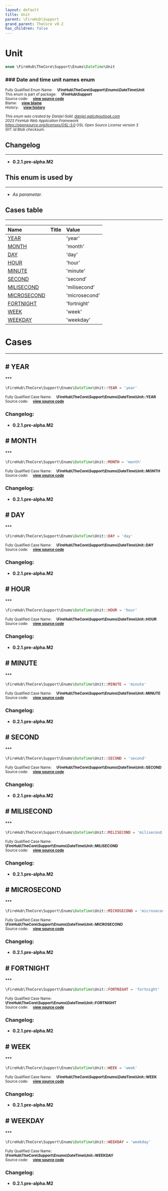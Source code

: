```yaml
---
layout: default
title: Unit
parent: \FireHub\Support
grand_parent: TheCore v0.2
has_children: false
---
```


<link rel="stylesheet" type="text/css" href="/css/style.css" />

# Unit

```php
enum \FireHub\TheCore\Support\Enums\DateTime\Unit
```

### ### Date and time unit names enum

<sub>Fully Qualified Enum Name:  **\FireHub\TheCore\Support\Enums\DateTime\Unit**</sub><br>
<sub>This enum is part of package:  **\FireHub\Support**</sub><br>
<sub>Source code:  **[view source code](https://github.com/The-FireHub-Project/TheCore/blob/v1.0/src/support/enums/datetime/firehub.Unit.php#L23)**</sub><br>
<sub>Blame:  **[view blame](https://github.com/The-FireHub-Project/TheCore/blame/v1.0/src/support/enums/datetime/firehub.Unit.php)**</sub><br>
<sub>History:  **[view history](https://github.com/The-FireHub-Project/TheCore/commits/v1.0/src/support/enums/datetime/firehub.Unit.php)**</sub><br>

<sub>_This enum was created by Danijel Galić <danijel.galic@outlook.com>_</sub><br>
<sub>_2023 FireHub Web Application Framework_</sub><br>
<sub>_<https://opensource.org/licenses/OSL-3.0> OSL Open Source License version 3_</sub><br>
<sub>_GIT: $Id$ Blob checksum._</sub><br>

## Changelog
***

* **0.2.1.pre-alpha.M2** 


## This enum is used by
***

* *As parametar.*


## Cases table
***

| Name  | Title | Value |
| :---  | :---  | :---  |
|<a href="#year">YEAR</a>||&#039;year&#039;|
|<a href="#month">MONTH</a>||&#039;month&#039;|
|<a href="#day">DAY</a>||&#039;day&#039;|
|<a href="#hour">HOUR</a>||&#039;hour&#039;|
|<a href="#minute">MINUTE</a>||&#039;minute&#039;|
|<a href="#second">SECOND</a>||&#039;second&#039;|
|<a href="#milisecond">MILISECOND</a>||&#039;milisecond&#039;|
|<a href="#microsecond">MICROSECOND</a>||&#039;microsecond&#039;|
|<a href="#fortnight">FORTNIGHT</a>||&#039;fortnight&#039;|
|<a href="#week">WEEK</a>||&#039;week&#039;|
|<a href="#weekday">WEEKDAY</a>||&#039;weekday&#039;|


# Cases
***


<h2><a name="year"># YEAR</a></h2>
***

```php
\FireHub\TheCore\Support\Enums\DateTime\Unit::YEAR = 'year'
```

<sub>Fully Qualified Case Name:  **\FireHub\TheCore\Support\Enums\DateTime\Unit::YEAR**</sub><br>
<sub>Source code:  **[view source code](https://github.com/The-FireHub-Project/TheCore/blob/v1.0/src/support/enums/datetime/firehub.Unit.php#L28)**</sub><br>

### Changelog:

* **0.2.1.pre-alpha.M2** 

<h2><a name="month"># MONTH</a></h2>
***

```php
\FireHub\TheCore\Support\Enums\DateTime\Unit::MONTH = 'month'
```

<sub>Fully Qualified Case Name:  **\FireHub\TheCore\Support\Enums\DateTime\Unit::MONTH**</sub><br>
<sub>Source code:  **[view source code](https://github.com/The-FireHub-Project/TheCore/blob/v1.0/src/support/enums/datetime/firehub.Unit.php#L33)**</sub><br>

### Changelog:

* **0.2.1.pre-alpha.M2** 

<h2><a name="day"># DAY</a></h2>
***

```php
\FireHub\TheCore\Support\Enums\DateTime\Unit::DAY = 'day'
```

<sub>Fully Qualified Case Name:  **\FireHub\TheCore\Support\Enums\DateTime\Unit::DAY**</sub><br>
<sub>Source code:  **[view source code](https://github.com/The-FireHub-Project/TheCore/blob/v1.0/src/support/enums/datetime/firehub.Unit.php#L38)**</sub><br>

### Changelog:

* **0.2.1.pre-alpha.M2** 

<h2><a name="hour"># HOUR</a></h2>
***

```php
\FireHub\TheCore\Support\Enums\DateTime\Unit::HOUR = 'hour'
```

<sub>Fully Qualified Case Name:  **\FireHub\TheCore\Support\Enums\DateTime\Unit::HOUR**</sub><br>
<sub>Source code:  **[view source code](https://github.com/The-FireHub-Project/TheCore/blob/v1.0/src/support/enums/datetime/firehub.Unit.php#L43)**</sub><br>

### Changelog:

* **0.2.1.pre-alpha.M2** 

<h2><a name="minute"># MINUTE</a></h2>
***

```php
\FireHub\TheCore\Support\Enums\DateTime\Unit::MINUTE = 'minute'
```

<sub>Fully Qualified Case Name:  **\FireHub\TheCore\Support\Enums\DateTime\Unit::MINUTE**</sub><br>
<sub>Source code:  **[view source code](https://github.com/The-FireHub-Project/TheCore/blob/v1.0/src/support/enums/datetime/firehub.Unit.php#L48)**</sub><br>

### Changelog:

* **0.2.1.pre-alpha.M2** 

<h2><a name="second"># SECOND</a></h2>
***

```php
\FireHub\TheCore\Support\Enums\DateTime\Unit::SECOND = 'second'
```

<sub>Fully Qualified Case Name:  **\FireHub\TheCore\Support\Enums\DateTime\Unit::SECOND**</sub><br>
<sub>Source code:  **[view source code](https://github.com/The-FireHub-Project/TheCore/blob/v1.0/src/support/enums/datetime/firehub.Unit.php#L53)**</sub><br>

### Changelog:

* **0.2.1.pre-alpha.M2** 

<h2><a name="milisecond"># MILISECOND</a></h2>
***

```php
\FireHub\TheCore\Support\Enums\DateTime\Unit::MILISECOND = 'milisecond'
```

<sub>Fully Qualified Case Name:  **\FireHub\TheCore\Support\Enums\DateTime\Unit::MILISECOND**</sub><br>
<sub>Source code:  **[view source code](https://github.com/The-FireHub-Project/TheCore/blob/v1.0/src/support/enums/datetime/firehub.Unit.php#L58)**</sub><br>

### Changelog:

* **0.2.1.pre-alpha.M2** 

<h2><a name="microsecond"># MICROSECOND</a></h2>
***

```php
\FireHub\TheCore\Support\Enums\DateTime\Unit::MICROSECOND = 'microsecond'
```

<sub>Fully Qualified Case Name:  **\FireHub\TheCore\Support\Enums\DateTime\Unit::MICROSECOND**</sub><br>
<sub>Source code:  **[view source code](https://github.com/The-FireHub-Project/TheCore/blob/v1.0/src/support/enums/datetime/firehub.Unit.php#L63)**</sub><br>

### Changelog:

* **0.2.1.pre-alpha.M2** 

<h2><a name="fortnight"># FORTNIGHT</a></h2>
***

```php
\FireHub\TheCore\Support\Enums\DateTime\Unit::FORTNIGHT = 'fortnight'
```

<sub>Fully Qualified Case Name:  **\FireHub\TheCore\Support\Enums\DateTime\Unit::FORTNIGHT**</sub><br>
<sub>Source code:  **[view source code](https://github.com/The-FireHub-Project/TheCore/blob/v1.0/src/support/enums/datetime/firehub.Unit.php#L68)**</sub><br>

### Changelog:

* **0.2.1.pre-alpha.M2** 

<h2><a name="week"># WEEK</a></h2>
***

```php
\FireHub\TheCore\Support\Enums\DateTime\Unit::WEEK = 'week'
```

<sub>Fully Qualified Case Name:  **\FireHub\TheCore\Support\Enums\DateTime\Unit::WEEK**</sub><br>
<sub>Source code:  **[view source code](https://github.com/The-FireHub-Project/TheCore/blob/v1.0/src/support/enums/datetime/firehub.Unit.php#L73)**</sub><br>

### Changelog:

* **0.2.1.pre-alpha.M2** 

<h2><a name="weekday"># WEEKDAY</a></h2>
***

```php
\FireHub\TheCore\Support\Enums\DateTime\Unit::WEEKDAY = 'weekday'
```

<sub>Fully Qualified Case Name:  **\FireHub\TheCore\Support\Enums\DateTime\Unit::WEEKDAY**</sub><br>
<sub>Source code:  **[view source code](https://github.com/The-FireHub-Project/TheCore/blob/v1.0/src/support/enums/datetime/firehub.Unit.php#L78)**</sub><br>

### Changelog:

* **0.2.1.pre-alpha.M2** 

